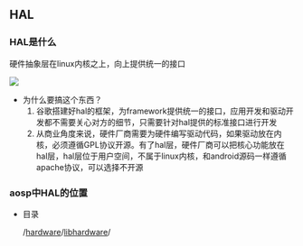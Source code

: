 ## HAL

### HAL是什么

硬件抽象层在linux内核之上，向上提供统一的接口

![](https://s2.51cto.com/images/blog/202112/21154445_61c185eda534380952.png?x-oss-process=image/watermark,size_16,text_QDUxQ1RP5Y2a5a6i,color_FFFFFF,t_30,g_se,x_10,y_10,shadow_20,type_ZmFuZ3poZW5naGVpdGk=/format,webp/resize,m_fixed,w_1184)

- 为什么要搞这个东西？
  1. 谷歌搭建好hal的框架，为framework提供统一的接口，应用开发和驱动开发都不需要关心对方的细节，只需要针对hal提供的标准接口进行开发
  2. 从商业角度来说，硬件厂商需要为硬件编写驱动代码，如果驱动放在内核，必须遵循GPL协议开源。有了hal层，硬件厂商可以把核心功能放在hal层，hal层位于用户空间，不属于linux内核，和android源码一样遵循apache协议，可以选择不开源

### aosp中HAL的位置

- 目录

  /[hardware](http://aospxref.com/android-10.0.0_r47/xref/hardware/)/[libhardware](http://aospxref.com/android-10.0.0_r47/xref/hardware/libhardware/)/